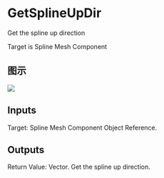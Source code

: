 # GetSplineUpDir

Get the spline up direction

Target is Spline Mesh Component

## 图示

![]($-20221218-21014614.png)

## Inputs

Target: Spline Mesh Component Object Reference.  

## Outputs

Return Value: Vector. Get the spline up direction.

